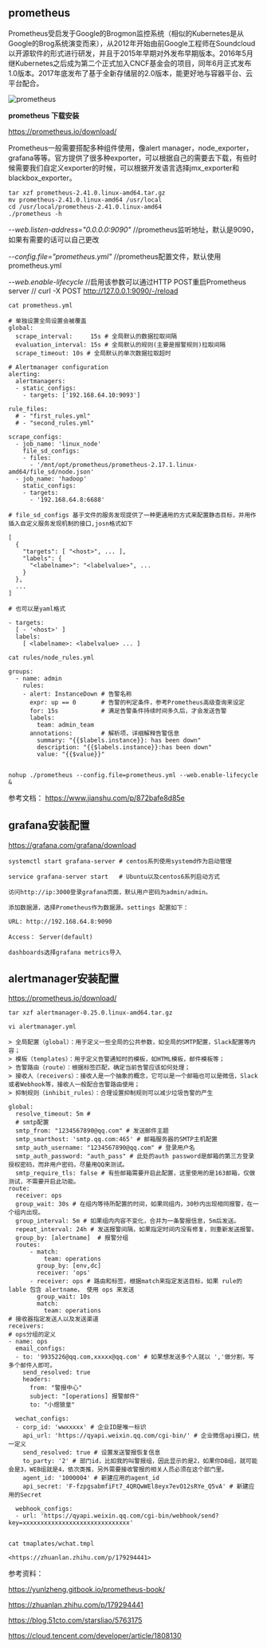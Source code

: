 ## prometheus

Prometheus受启发于Google的Brogmon监控系统（相似的Kubernetes是从Google的Brog系统演变而来），从2012年开始由前Google工程师在Soundcloud以开源软件的形式进行研发，并且于2015年早期对外发布早期版本。2016年5月继Kubernetes之后成为第二个正式加入CNCF基金会的项目，同年6月正式发布1.0版本。2017年底发布了基于全新存储层的2.0版本，能更好地与容器平台、云平台配合。

![prometheus](https://2584451478-files.gitbook.io/~/files/v0/b/gitbook-legacy-files/o/assets%2F-LBdoxo9EmQ0bJP2BuUi%2F-LPMFlGDFIX7wuLhSHx9%2F-LPMFo9ZTdKYHyFzu4DJ%2Fprometheus-release-roadmaps.png?generation=1540136064641479&alt=media)

**prometheus 下载安装**

<https://prometheus.io/download/>

Prometheus一般需要搭配多种组件使用，像alert manager，node_exporter，grafana等等。官方提供了很多种exporter，可以根据自己的需要去下载，有些时候需要我们自定义exporter的时候，可以根据开发语言选择jmx_exporter和blackbox_exporter。

```shell
tar xzf prometheus-2.41.0.linux-amd64.tar.gz
mv prometheus-2.41.0.linux-amd64 /usr/local
cd /usr/local/prometheus-2.41.0.linux-amd64
./prometheus -h
```

*--web.listen-address="0.0.0.0:9090"* //prometheus监听地址，默认是9090，如果有需要的话可以自己更改

*--config.file="prometheus.yml"*      //prometheus配置文件，默认使用prometheus.yml

*--web.enable-lifecycle*              //启用该参数可以通过HTTP POST重启Prometheus server // curl -X POST http://127.0.0.1:9090/-/reload

```shell
cat prometheus.yml

# 单独设置全局设置会被覆盖
global:
  scrape_interval:     15s # 全局默认的数据拉取间隔
  evaluation_interval: 15s # 全局默认的规则(主要是报警规则)拉取间隔
  scrape_timeout: 10s # 全局默认的单次数据拉取超时

# Alertmanager configuration
alerting:
  alertmanagers:
  - static_configs:
    - targets: ['192.168.64.10:9093']

rule_files:
  # - "first_rules.yml"
  # - "second_rules.yml"

scrape_configs:
  - job_name: 'linux_node'
    file_sd_configs:
    - files:
      - '/mnt/opt/prometheus/prometheus-2.17.1.linux-amd64/file_sd/node.json'
  - job_name: 'hadoop'
    static_configs:
    - targets:
      - '192.168.64.8:6688'

# file_sd_configs 基于文件的服务发现提供了一种更通用的方式来配置静态目标，并用作插入自定义服务发现机制的接口,josn格式如下

[
  {
    "targets": [ "<host>", ... ],
    "labels": {
      "<labelname>": "<labelvalue>", ...
    }
  },
  ...
]

# 也可以是yaml格式

- targets:
  [ - '<host>' ]
  labels:
    [ <labelname>: <labelvalue> ... ]

cat rules/node_rules.yml

groups:
  - name: admin
    rules:
    - alert: InstanceDown # 告警名称
      expr: up == 0       # 告警的判定条件，参考Prometheus高级查询来设定
      for: 15s            # 满足告警条件持续时间多久后，才会发送告警
      labels:
        team: admin_team
      annotations:        # 解析项，详细解释告警信息
        summary: "{{$labels.instance}}: has been down"
        description: "{{$labels.instance}}:has been down"
        value: "{{$value}}"


nohup ./prometheus --config.file=prometheus.yml --web.enable-lifecycle &

```

参考文档： <https://www.jianshu.com/p/872bafe8d85e>

## grafana安装配置

<https://grafana.com/grafana/download>

```shell
systemctl start grafana-server # centos系列使用systemd作为启动管理

service grafana-server start   # Ubuntu以及centos6系列启动方式

访问http://ip:3000登录grafana页面，默认用户密码为admin/admin。

添加数据源，选择Prometheus作为数据源。settings 配置如下：

URL: http://192.168.64.8:9090

Access： Server(default)

dashboards选择grafana metrics导入

```

## alertmanager安装配置

<https://prometheus.io/download/>

```shell
tar xzf alertmanager-0.25.0.linux-amd64.tar.gz

vi alertmanager.yml

> 全局配置（global）：用于定义一些全局的公共参数，如全局的SMTP配置，Slack配置等内容；
> 模板（templates）：用于定义告警通知时的模板，如HTML模板，邮件模板等；
> 告警路由（route）：根据标签匹配，确定当前告警应该如何处理；
> 接收人（receivers）：接收人是一个抽象的概念，它可以是一个邮箱也可以是微信，Slack或者Webhook等，接收人一般配合告警路由使用；
> 抑制规则（inhibit_rules）：合理设置抑制规则可以减少垃圾告警的产生

global:
  resolve_timeout: 5m # 
  # smtp配置
  smtp_from: "1234567890@qq.com" # 发送邮件主题
  smtp_smarthost: 'smtp.qq.com:465' # 邮箱服务器的SMTP主机配置
  smtp_auth_username: "1234567890@qq.com" # 登录用户名
  smtp_auth_password: "auth_pass" # 此处的auth password是邮箱的第三方登录授权密码，而非用户密码，尽量用QQ来测试。
  smtp_require_tls: false # 有些邮箱需要开启此配置，这里使用的是163邮箱，仅做测试，不需要开启此功能。
route:
  receiver: ops
  group_wait: 30s # 在组内等待所配置的时间，如果同组内，30秒内出现相同报警，在一个组内出现。
  group_interval: 5m # 如果组内内容不变化，合并为一条警报信息，5m后发送。
  repeat_interval: 24h # 发送报警间隔，如果指定时间内没有修复，则重新发送报警。
  group_by: [alertname]  # 报警分组
  routes:
      - match:
          team: operations
        group_by: [env,dc]
        receiver: 'ops'
      - receiver: ops # 路由和标签，根据match来指定发送目标，如果 rule的lable 包含 alertname， 使用 ops 来发送
        group_wait: 10s
        match:
          team: operations
# 接收器指定发送人以及发送渠道
receivers:
# ops分组的定义
- name: ops
  email_configs:
  - to: '9935226@qq.com,xxxxx@qq.com' # 如果想发送多个人就以 ','做分割，写多个邮件人即可。
    send_resolved: true
    headers:
      from: "警报中心"
      subject: "[operations] 报警邮件"
      to: "小煜狼皇"

  wechat_configs:
  - corp_id: 'wwxxxxx' # 企业ID是唯一标识
    api_url: 'https://qyapi.weixin.qq.com/cgi-bin/' # 企业微信api接口，统一定义
    send_resolved: true # 设置发送警报恢复信息
    to_party: '2' # 部门id，比如我的叫警报组，因此显示的是2，如果你DB组，就可能会是3，WEB组就是4，依次类推，另外需要接收警报的相关人员必须在这个部门里。
    agent_id: '1000004' # 新建应用的agent_id
    api_secret: 'F-fzpgsabmfiFt7_4QRQwWEl8eyx7evO12sRYe_Q5vA' # 新建应用的Secret

  webhook_configs:
  - url: 'https://qyapi.weixin.qq.com/cgi-bin/webhook/send?key=xxxxxxxxxxxxxxxxxxxxxxxxxxxxxx'
```

```shell

cat tmaplates/wchat.tmpl

<https://zhuanlan.zhihu.com/p/179294441>

```

参考资料：

<https://yunlzheng.gitbook.io/prometheus-book/>

<https://zhuanlan.zhihu.com/p/179294441>

<https://blog.51cto.com/starsliao/5763175>

<https://cloud.tencent.com/developer/article/1808130>
